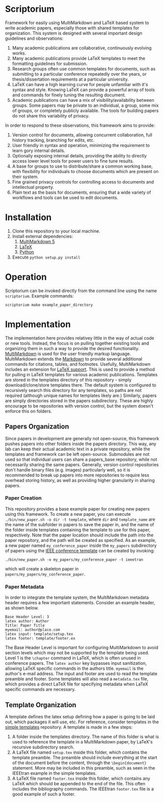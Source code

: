 # Scriptorium

Framework for easily using MultiMarkdown and LaTeX based system to write academic papers, especially those with shared templates for organization. This system is designed with several important design guidelines and observations:

1. Many academic publications are collaborative, continuously evolving works.
2. Many academic publications provide LaTeX templates to meet the formatting guidelines for submission.
3. Research groups often use common templates for documents, such as submitting to a particular conference repeatedly over the years, or thesis/dissertation requirements at a particular university.
4. LaTeX can have a high learning curve for people unfamiliar with it's syntax and style. Knowing LaTeX can provide a powerful array of tools and commands for finely tuning the resulting document.
5. Academic publications can have a mix of visibility/availability between groups. Some papers may be private to an individual, a group, some mix of groups, or completely publicly available. The tools for building papers do not share this variability of privacy.

In order to respond to these observations, this framework aims to provide:

1. Version control for documents, allowing concurrent collaboration, full history tracking, branching for edits, etc.
2. User friendly in syntax and operation, minimizing the requirement to learn gory internal details.
3. Optionally exposing internal details, providing the ability to directly access lower level tools for power users to fine tune results.
4. A base for groups to use to distribute/share a common working base, with flexibility for individuals to choose documents which are present on their system.
5. Fine grained privacy controls for controlling access to documents and intellectual property.
6. Plain text as the basis for documents, ensuring that a wide variety of workflows and tools can be used to edit documents.

# Installation

1. Clone this repository to your local machine.
2. Install external dependencies:
    1. [MultiMarkdown 5](https://github.com/fletcher/MultiMarkdown-5)
    2. [LaTeX](http://www.latex-project.org/)
    3. [Python](http://python.org/)
2. Execute `python setup.py install`

# Operation

Scriptorium can be invoked directly from the command line using the name `scriptorium`. Example commands:
```
scriptorium make example_paper_directory
```

# Implementation

The implementation here provides relativey little in the way of actual code or new tools. Instead, the focus is on pulling together existing tools and organizing them in such a way to provide the desired functionality. [MultiMarkdown](http://fletcherpenney.net/multimarkdown/) is used for the user friendly markup language. MultiMarkdown extends the [Markdown](http://daringfireball.net/projects/markdown/) to provide several additional commands for citations, tables, and footnotes. Usefully, MultiMarkdown includes an extension for [LaTeX support](https://github.com/fletcher/peg-multimarkdown-latex-support). This is used to provide a method for pulling in LaTeX templates for various academic publications. Templates are stored in the templates directory of this repository - simply download/clone/store templates there. The default system is configured to recursively search this directory for any templates, so paths are not required (although unique names for templates likely are.) Similarly, papers are simply directories stored in the papers subdirectory. These are highly encourage to be repositories with version control, but the system doesn't enforce this on folders.

## Papers Organization

Since papers in development are generally not open-source, this framework pushes papers into other folders inside the papers directory. This way, any lab can keep their actual academic text in a private repository, while the templates and framework can be left open-source. Submodules are not used so that individual users can share a papers_base repository, while not necessarily sharing the same papers. Generally, version control repositories don't handle binary files (e.g. images) particularly well, so it is recommended to break up papers into more repositories to require less overhead storing history, as well as providing higher granularity in sharing papers.

### Paper Creation

This repository provides a base example paper for creating new papers using this framework. To create a new paper, you can execute `./bin/new_paper.sh -o dir -t template`, where `dir` and `template_name` are the name of the subfolder in papers to save the paper in, and the name of the folder inside templates containing the template to use for this paper, respectively. Note that the paper location should include the path into the paper repository, and the path will be created as specified. As an example, a new paper named `my_conference_paper` inside the `my_papers` subdirectory of papers using the [IEEE conference template](https://github.com/jasedit/simple_templates) can be created by invoking:
```
./bin/new_paper.sh -o my_papers/my_conference_paper -t ieeetran
```
which will create a skeleton paper in `papers/my_papers/my_conference_paper`.

### Paper Metadata

In order to integrate the template system, the MultiMarkdown metadata header requires a few important statements. Consider an example header, as shown below.

```
Base Header Level: 3
latex author: Author
Title: Paper Title
myemail: author@place.com
latex input: template/setup.tex
latex footer: template/footer.ex
```

The Base Header Level is important for configuring MultiMarkdown to avoid section levels which may not be supported by the template being used. Level 1 is the `\chapter` command in LaTeX, which is often unused in conference papers. The `latex author` key bypasses input sanitization, allowing LaTeX specific commands in the authors title. `myemail` is the author's e-mail address. The input and footer are used to read the template preamble and footer. Some templates will also read a `metadata.tex` file, which provides a direct LaTeX file for specifying metadata when LaTeX specific commands are necessary.

## Template Organization

A template defines the latex setup defining how a paper is going to be laid out, which packages it will use, etc. For reference, consider templates in the [simple templates](https://github.com/jasedit/simple_templates) repository. A template is made in a few steps:

1. A folder inside the templates directory. The name of this folder is what is used to reference the template in a MultiMarkdown paper, by LaTeX's recursive subdirectory search.
2. A LaTeX file named `setup.tex` inside this folder, which contains the template preamble. The preamble should include everything at the start of the document before the content, through the `\begin{document}` statement. More may be included in this preamble, such as seen in the IEEEtran example in the simple templates.
3. A LaTeX file named `footer.tex` inside this folder, which contains any LaTeX which should be appended to the end of the file. This often includes the bibliography commands. The IEEEtran `footer.tex` file is a good example of such a footer.

